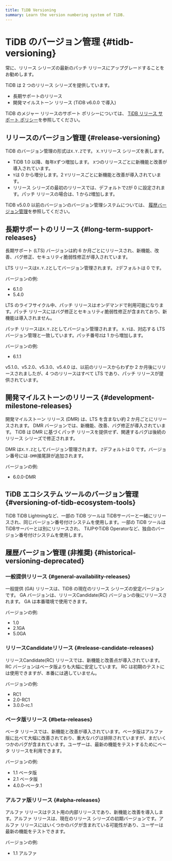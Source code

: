```yaml
---
title: TiDB Versioning
summary: Learn the version numbering system of TiDB.
---
```


# TiDB のバージョン管理 {#tidb-versioning}

<Important>常に、リリース シリーズの最新のパッチ リリースにアップグレードすることをお勧めします。</Important>

TiDB は 2 つのリリース シリーズを提供しています。

-   長期サポートのリリース
-   開発マイルストーン リリース (TiDB v6.0.0 で導入)

TiDB のメジャー リリースのサポート ポリシーについては、 [TiDB リリース サポート ポリシー](https://en.pingcap.com/tidb-release-support-policy/)を参照してください。

## リリースのバージョン管理 {#release-versioning}

TiDB のバージョン管理の形式は`X.Y.Z`です。 `X.Y`リリース シリーズを表します。

-   TiDB 1.0 以降、毎年`X`ずつ増加します。 `X`つのリリースごとに新機能と改善が導入されています。
-   `Y`は 0 から増分します。2 `Y`リリースごとに新機能と改善が導入されています。
-   リリース シリーズの最初のリリースでは、デフォルトで`Z`が 0 に設定されます。パッチ リリースの場合は、1 から`Z`増加します。

TiDB v5.0.0 以前のバージョンのバージョン管理システムについては、 [履歴バージョン管理](#historical-versioning-deprecated)を参照してください。

## 長期サポートのリリース {#long-term-support-releases}

長期サポート (LTS) バージョンは約 6 か月ごとにリリースされ、新機能、改善、バグ修正、セキュリティ脆弱性修正が導入されています。

LTS リリースは`X.Y.Z`としてバージョン管理されます。 `Z`デフォルトは 0 です。

バージョンの例:

-   6.1.0
-   5.4.0

LTS のライフサイクル中、パッチ リリースはオンデマンドで利用可能になります。パッチ リリースにはバグ修正とセキュリティ脆弱性修正が含まれており、新機能は導入されません。

パッチ リリースは`X.Y.Z`としてバージョン管理されます。 `X.Y`は、対応する LTS バージョン管理と一致しています。パッチ番号`Z`は 1 から増加します。

バージョンの例:

-   6.1.1

<Note>v5.1.0、v5.2.0、v5.3.0、v5.4.0 は、以前のリリースからわずか 2 か月後にリリースされましたが、4 つのリリースはすべて LTS であり、パッチ リリースが提供されています。</Note>

## 開発マイルストーンのリリース {#development-milestone-releases}

開発マイルストーン リリース (DMR) は、LTS を含まない約 2 か月ごとにリリースされます。 DMR バージョンでは、新機能、改善、バグ修正が導入されています。 TiDB は DMR に基づくパッチ リリースを提供せず、関連するバグは後続のリリース シリーズで修正されます。

DMR は`X.Y.Z`としてバージョン管理されます。 `Z`デフォルトは 0 です。バージョン番号には`-DMR`接尾辞が追加されます。

バージョンの例:

-   6.0.0-DMR

## TiDB エコシステム ツールのバージョン管理 {#versioning-of-tidb-ecosystem-tools}

TiDB TiDB Lightningなど、一部の TiDB ツールは TiDBサーバーと一緒にリリースされ、同じバージョン番号付けシステムを使用します。一部の TiDB ツールは TiDBサーバーとは別にリリースされ、 TiUPやTiDB Operatorなど、独自のバージョン番号付けシステムを使用します。

## 履歴バージョン管理 (非推奨) {#historical-versioning-deprecated}

### 一般提供リリース {#general-availability-releases}

一般提供 (GA) リリースは、TiDB の現在のリリース シリーズの安定バージョンです。 GA バージョンは、リリースCandidate(RC) バージョンの後にリリースされます。 GA は本番環境で使用できます。

バージョンの例:

-   1.0
-   2.1GA
-   5.0GA

### リリースCandidateリリース {#release-candidate-releases}

リリースCandidate(RC) リリースでは、新機能と改善点が導入されています。 RC バージョンはベータ版よりも大幅に安定しています。 RC は初期のテストには使用できますが、本番には適していません。

バージョンの例:

-   RC1
-   2.0-RC1
-   3.0.0-rc.1

### ベータ版リリース {#beta-releases}

ベータ リリースでは、新機能と改善が導入されています。ベータ版はアルファ版に比べて大幅に改善されており、重大なバグは排除されていますが、まだいくつかのバグが含まれています。ユーザーは、最新の機能をテストするためにベータ リリースを利用できます。

バージョンの例:

-   1.1 ベータ版
-   2.1 ベータ版
-   4.0.0-ベータ.1

### アルファ版リリース {#alpha-releases}

アルファ リリースはテスト用の内部リリースであり、新機能と改善を導入します。アルファ リリースは、現在のリリース シリーズの初期バージョンです。アルファ リリースにはいくつかのバグが含まれている可能性があり、ユーザーは最新の機能をテストできます。

バージョンの例:

-   1.1 アルファ
